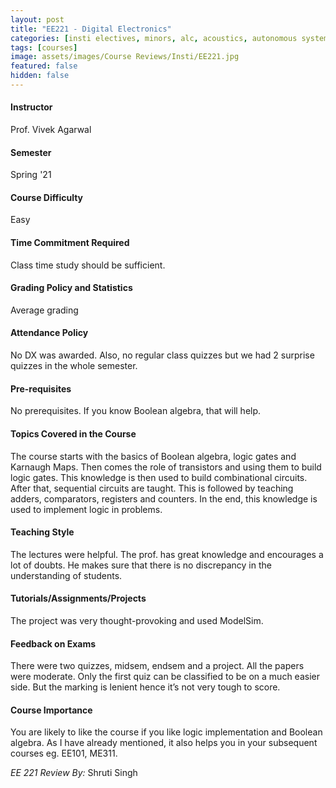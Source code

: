 ```yaml
---
layout: post
title: "EE221 - Digital Electronics"
categories: [insti electives, minors, alc, acoustics, autonomous systems, EE]
tags: [courses]
image: assets/images/Course Reviews/Insti/EE221.jpg
featured: false
hidden: false
---
```


#### Instructor
Prof. Vivek Agarwal

#### Semester
Spring '21

#### Course Difficulty
Easy

#### Time Commitment Required
Class time study should be sufficient.

#### Grading Policy and Statistics
Average grading

#### Attendance Policy
No DX was awarded. Also, no regular class quizzes but we had 2 surprise quizzes in the whole semester.

#### Pre-requisites
No prerequisites. If you know Boolean algebra, that will help.

#### Topics Covered in the Course
The course starts with the basics of Boolean algebra, logic gates and Karnaugh Maps. Then comes the role of transistors and using them to build logic gates. This knowledge is then used to build combinational circuits. After that, sequential circuits are taught. This is followed by teaching adders, comparators, registers and counters. In the end, this knowledge is used to implement logic in problems.

#### Teaching Style
The lectures were helpful. The prof. has great knowledge and encourages a lot of doubts. He makes sure that there is no discrepancy in the understanding of students.

#### Tutorials/Assignments/Projects
 The project was very thought-provoking and used ModelSim.

#### Feedback on Exams
There were two quizzes, midsem, endsem and a project. All the papers were moderate. Only the first quiz can be classified to be on a much easier side. But the marking is lenient hence it’s not very tough to score.

#### Course Importance
You are likely to like the course if you like logic implementation and Boolean algebra. As I have already mentioned, it also helps you in your subsequent courses eg. EE101, ME311.

*EE 221 Review By:* Shruti Singh